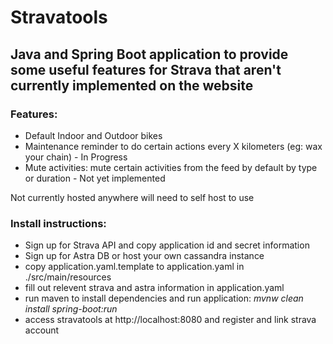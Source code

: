 # Stravatools

## Java and Spring Boot application to provide some useful features for Strava that aren't currently implemented on the website

### Features: 
- Default Indoor and Outdoor bikes
- Maintenance reminder to do certain actions every X kilometers (eg: wax your chain) - In Progress 
- Mute activities: mute certain activities from the feed by default by type or duration - Not yet implemented

Not currently hosted anywhere will need to self host to use

### Install instructions:
- Sign up for Strava API and copy application id and secret information
- Sign up for Astra DB or host your own cassandra instance
- copy application.yaml.template to application.yaml in ./src/main/resources
- fill out relevent strava and astra information in application.yaml
- run maven to install dependencies and run application: *mvnw clean install spring-boot:run*
- access stravatools at http://localhost:8080 and register and link strava account